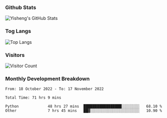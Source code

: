 ### Github Stats
![Yisheng's GitHub Stats](https://github-readme-stats-9qabuvhk1-gongyisheng.vercel.app/api?username=gongyisheng&count_private=true&show_icons=true)
### Tog Langs
![Top Langs](https://github-readme-stats-9qabuvhk1-gongyisheng.vercel.app/api/top-langs/?username=gongyisheng&layout=compact)
### Visitors
![Visitor Count](https://profile-counter.glitch.me/gongyisheng/count.svg)
### Monthly Development Breakdown
<!--START_SECTION:waka-->

```text
From: 18 October 2022 - To: 17 November 2022

Total Time: 71 hrs 9 mins

Python             48 hrs 27 mins  █████████████████░░░░░░░░   68.10 %
Other              7 hrs 45 mins   ██▓░░░░░░░░░░░░░░░░░░░░░░   10.90 %
```

<!--END_SECTION:waka-->
